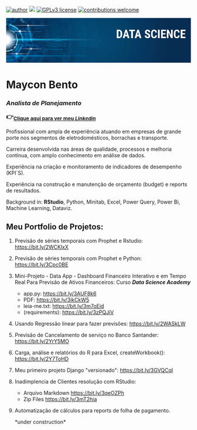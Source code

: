 [![author](https://img.shields.io/badge/author-mayconbento-red.svg)](https://www.linkedin.com/in/mayconbento/) [![](https://img.shields.io/badge/python-3.8+-blue.svg)](https://www.python.org/downloads/release/python-365/) [![GPLv3 license](https://img.shields.io/badge/License-GPLv3-blue.svg)](http://perso.crans.org/besson/LICENSE.html) [![contributions welcome](https://img.shields.io/badge/contributions-welcome-brightgreen.svg?style=flat)](https://github.com/bento/data_science/issues)

<p align="center">
  <img src="banner.png" >
</p>

# Maycon Bento
### *Analista de Planejamento*       <p>:point_right:<sub>[Clique aqui para ver meu *Linkedin*](https://www.linkedin.com/in/mayconbento/)</sub></p>

Profissional com ampla de experiência atuando em empresas de grande porte nos segmentos de eletrodomésticos, borrachas e transporte.

Carreira desenvolvida nas áreas de qualidade, processos e melhoria contínua, com amplo conhecimento em análise de dados.

Experiência na criação e monitoramento de indicadores de desempenho (KPI´S).

Experiência na construção e manutenção de orçamento (budget) e reports de resultados.

Background in: __RStudio__, Python, Minitab, Excel, Power Query, Power Bi, Machine Learning, Dataviz.


## **Meu Portfolio de Projetos:**

1. Previsão de séries temporais com Prophet e Rstudio:             https://bit.ly/2WCKlxX

2. Previsão de séries temporais com Prophet e Python:              https://bit.ly/3Cpc0BE

3. Mini-Projeto - Data App - Dashboard Financeiro Interativo e em Tempo Real Para Previsão de Ativos Financeiros:    Curso ***Data Science Academy***
   * app.py: https://bit.ly/3AUF8k6
   * PDF: https://bit.ly/3ikCkW5 
   * leia-me.txt: https://bit.ly/3m7oEid 
   * (requirements): https://bit.ly/3zPQJiV
  
4. Usando Regressão linear para fazer previsões:                  https://bit.ly/2WASkLW

5. Previsão de Cancelamento de serviço no Banco Santander:        https://bit.ly/2YrY5MO

6. Carga, análise e relatórios do R para Excel, createWorkbook(): https://bit.ly/2Y7ToHD

7. Meu primeiro projeto Django "versionado":                      https://bit.ly/3GVQCqI

8. Inadimplencia de Clientes resolução com RStudio:    
   * Arquivo Markdown https://bit.ly/3qeOZPh
   * Zip Files https://bit.ly/3mT2hia

9. Automatização de cálculos para reports de folha de pagamento.
   <p>*under construction*</p>

